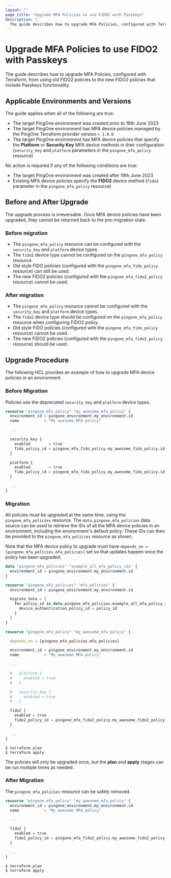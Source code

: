 ```yaml
---
layout: ""
page_title: "Upgrade MFA Policies to use FIDO2 with Passkeys"
description: |-
  The guide describes how to upgrade MFA Policies, configured with Terraform, from using old FIDO2 policies to the new FIDO2 policies that include Passkeys functionality.
---
```


# Upgrade MFA Policies to use FIDO2 with Passkeys

The guide describes how to upgrade MFA Policies, configured with Terraform, from using old FIDO2 policies to the new FIDO2 policies that include Passkeys functionality.

## Applicable Environments and Versions

The guide applies when all of the following are true:
* The target PingOne environment was created prior to 19th June 2023
* The target PingOne environment has MFA device policies managed by the PingOne Terraform provider version `< 1.0.0`
* The target PingOne environment has MFA device policies that specify the **Platform** or **Security Key** MFA device methods in their configuration (`security_key` and `platform` parameters in the `pingone_mfa_policy` resource)

No action is required if any of the following conditions are true:
* The target PingOne environment was created after 19th June 2023
* Existing MFA device policies specify the **FIDO2** device method (`fido2` parameter in the `pingone_mfa_policy` resource)

## Before and After Upgrade

The upgrade process is irreversable.  Once MFA device policies have been upgraded, they cannot be returned back to the pre-migration state.

### Before migration
* The `pingone_mfa_policy` resource can be configured with the `security_key` and `platform` device types.
* The `fido2` device type cannot be configured on the `pingone_mfa_policy` resource.
* Old style FIDO policies (configured with the `pingone_mfa_fido_policy` resource) can still be used.
* The new FIDO2 policies (configured with the `pingone_mfa_fido2_policy` resource) cannot be used.

### After migration
* The `pingone_mfa_policy` resource cannot be configured with the `security_key` and `platform` device types.
* The `fido2` device type should be configured on the `pingone_mfa_policy` resource when configuring FIDO2 policy.
* Old style FIDO policies (configured with the `pingone_mfa_fido_policy` resource) cannot be used.
* The new FIDO2 policies (configured with the `pingone_mfa_fido2_policy` resource) should be used.

## Upgrade Procedure

The following HCL provides an example of how to upgrade MFA device policies in an environment.

### Before Migration

Policies use the deprecated `security_key` and `platform` device types.

```terraform
resource "pingone_mfa_policy" "my_awesome_mfa_policy" {
  environment_id = pingone_environment.my_environment.id
  name           = "My awesome MFA policy"

  ...

  security_key {
    enabled        = true
    fido_policy_id = pingone_mfa_fido_policy.my_awesome_fido_policy.id
  }

  platform {
    enabled        = true
    fido_policy_id = pingone_mfa_fido_policy.my_awesome_fido_policy.id
  }

  ...
}
```

### Migration

All policies must be upgraded at the same time, using the `pingone_mfa_policies` resource.  The `data.pingone_mfa_policies` data source can be used to retrieve the IDs of all the MFA device policies in an environment, including the environment's default policy.  These IDs can then be provided to the `pingone_mfa_policies` resource as shown.

Note that the MFA device policy to upgrade must have `depends_on = [pingone_mfa_policies.mfa_policies]` set so that updates happen once the policy has been upgraded.

```terraform
data "pingone_mfa_policies" "example_all_mfa_policy_ids" {
  environment_id = pingone_environment.my_environment.id
}

resource "pingone_mfa_policies" "mfa_policies" {
  environment_id = pingone_environment.my_environment.id

  migrate_data = [
    for policy_id in data.pingone_mfa_policies.example_all_mfa_policy_ids.ids : {
      device_authentication_policy_id = policy_id
    }
  ]
}

resource "pingone_mfa_policy" "my_awesome_mfa_policy" {

  depends_on = [pingone_mfa_policies.mfa_policies]

  environment_id = pingone_environment.my_environment.id
  name           = "My awesome MFA policy"

  ...

  #   platform {
  #     enabled = true
  #   }

  #   security_key {
  #     enabled = true
  #   }

  fido2 {
    enabled = true
    fido2_policy_id = pingone_mfa_fido2_policy.my_awesome_fido2_policy.id
  }

  ...
}
```

```shell
$ terraform plan
$ terraform apply
```

The policies will only be upgraded once, but the **plan** and **apply** stages can be run multiple times as needed.

### After Migration

The `pingone_mfa_policies` resource can be safely removed.

```terraform
resource "pingone_mfa_policy" "my_awesome_mfa_policy" {
  environment_id = pingone_environment.my_environment.id
  name           = "My awesome MFA policy"

  ...

  fido2 {
    enabled = true
    fido2_policy_id = pingone_mfa_fido2_policy.my_awesome_fido2_policy.id
  }

  ...
}
```

```shell
$ terraform plan
$ terraform apply
```